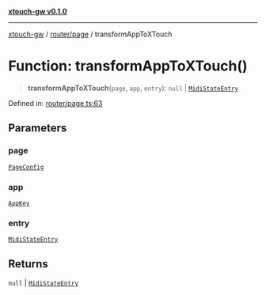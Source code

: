 [**xtouch-gw v0.1.0**](../../../README.md)

***

[xtouch-gw](../../../README.md) / [router/page](../README.md) / transformAppToXTouch

# Function: transformAppToXTouch()

> **transformAppToXTouch**(`page`, `app`, `entry`): `null` \| [`MidiStateEntry`](../../../state/types/interfaces/MidiStateEntry.md)

Defined in: [router/page.ts:63](https://github.com/JulienCr/xtouch-gw/blob/4762a61efc98f67cb78942b4a0e2d9f4848bdf43/src/router/page.ts#L63)

## Parameters

### page

[`PageConfig`](../../../config/interfaces/PageConfig.md)

### app

[`AppKey`](../../../state/types/type-aliases/AppKey.md)

### entry

[`MidiStateEntry`](../../../state/types/interfaces/MidiStateEntry.md)

## Returns

`null` \| [`MidiStateEntry`](../../../state/types/interfaces/MidiStateEntry.md)
